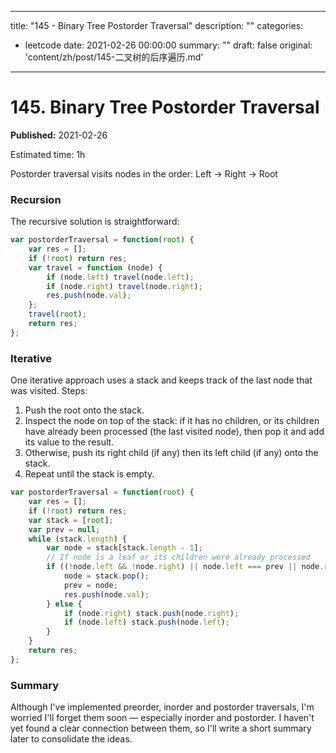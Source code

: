 
---
title: "145 - Binary Tree Postorder Traversal"
description: ""
categories:
  - leetcode
date: 2021-02-26 00:00:00
summary: ""
draft: false
original: 'content/zh/post/145-二叉树的后序遍历.md'
---

# 145. Binary Tree Postorder Traversal

**Published:** 2021-02-26

Estimated time: 1h

Postorder traversal visits nodes in the order: Left → Right → Root

### Recursion

The recursive solution is straightforward:

```javascript
var postorderTraversal = function(root) {
    var res = [];
    if (!root) return res;
    var travel = function (node) {
        if (node.left) travel(node.left);
        if (node.right) travel(node.right);
        res.push(node.val);
    };
    travel(root);
    return res;
};
```

### Iterative

One iterative approach uses a stack and keeps track of the last node that was visited. Steps:

1. Push the root onto the stack.
2. Inspect the node on top of the stack: if it has no children, or its children have already been processed (the last visited node), then pop it and add its value to the result.
3. Otherwise, push its right child (if any) then its left child (if any) onto the stack.
4. Repeat until the stack is empty.

```javascript
var postorderTraversal = function(root) {
    var res = [];
    if (!root) return res;
    var stack = [root];
    var prev = null;
    while (stack.length) {
        var node = stack[stack.length - 1];
        // If node is a leaf or its children were already processed
        if ((!node.left && !node.right) || node.left === prev || node.right === prev) {
            node = stack.pop();
            prev = node;
            res.push(node.val);
        } else {
            if (node.right) stack.push(node.right);
            if (node.left) stack.push(node.left);
        }
    }
    return res;
};
```

### Summary

Although I've implemented preorder, inorder and postorder traversals, I'm worried I'll forget them soon — especially inorder and postorder. I haven't yet found a clear connection between them, so I'll write a short summary later to consolidate the ideas.

````
